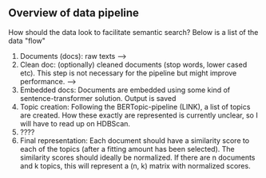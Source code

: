 ## Overview of data pipeline
How should the data look to facilitate semantic search? Below is a list of the data "flow"
1. Documents (docs): raw texts -->
2. Clean doc: (optionally) cleaned documents (stop words, lower cased etc). This step is not necessary for the pipeline but might improve performance. -->
3. Embedded docs: Documents are embedded using some kind of sentence-transformer solution. Output is saved
4. Topic creation: Following the BERTopic-pipeline (LINK), a list of topics are created. How these exactly are represented is currently unclear, so I will have to read up on HDBScan.
5. ????
6. Final representation: Each document should have a similarity score to each of the topics (after a fitting amount has been selected). The similarity scores should ideally be normalized. If there are n documents and k topics, this will represent a (n, k) matrix with normalized scores.
